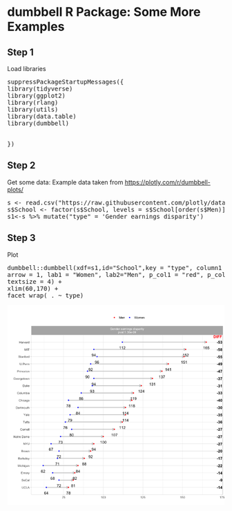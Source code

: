# dumbbell R Package: Some More Examples


## Step 1
Load libraries
<pre>
suppressPackageStartupMessages({
library(tidyverse)
library(ggplot2) 
library(rlang)
library(utils)
library(data.table)
library(dumbbell)

     
})
</pre>


## Step 2 
Get some data: Example data taken from https://plotly.com/r/dumbbell-plots/

<pre>
s <- read.csv("https://raw.githubusercontent.com/plotly/datasets/master/school_earnings.csv")
s$School <- factor(s$School, levels = s$School[order(s$Men)])
s1<-s %>% mutate("type" = 'Gender earnings disparity') 
</pre>

## Step 3 
Plot

<pre>
dumbbell::dumbbell(xdf=s1,id="School",key = "type", column1 = "Women", column2 = "Men", delt=1 ,
arrow = 1, lab1 = "Women", lab2="Men", p_col1 = "red", p_col2 = "blue" ,pt_val = 1 , pval = 2, 
textsize = 4) + 
xlim(60,170) + 
facet_wrap( . ~ type)
</pre>

<img src="plot.png">






